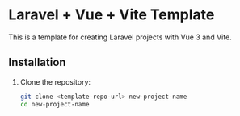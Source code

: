 # Laravel + Vue + Vite Template
This is a template for creating Laravel projects with Vue 3 and Vite.

## Installation

1. Clone the repository:
   ```bash
   git clone <template-repo-url> new-project-name
   cd new-project-name
